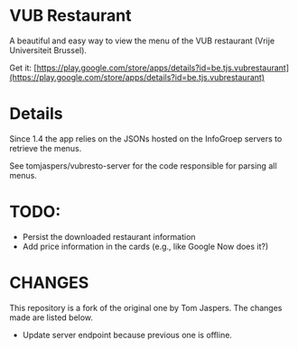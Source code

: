 VUB Restaurant
==============

A beautiful and easy way to view the menu of the VUB restaurant (Vrije Universiteit Brussel).

Get it: [https://play.google.com/store/apps/details?id=be.tjs.vubrestaurant](https://play.google.com/store/apps/details?id=be.tjs.vubrestaurant)



Details
=======

Since 1.4 the app relies on the JSONs hosted on the InfoGroep servers to retrieve the menus.


See tomjaspers/vubresto-server for the code responsible for parsing all menus.

TODO:
======

* Persist the downloaded restaurant information
* Add price information in the cards (e.g., like Google Now does it?)


CHANGES
========

This repository is a fork of the original one by Tom Jaspers. The changes made are listed below.

* Update server endpoint because previous one is offline.




